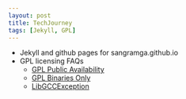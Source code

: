 ```yaml
---
layout: post
title: TechJourney
tags: [Jekyll, GPL]
---
```


* Jekyll and github pages for sangramga.github.io
* GPL licensing FAQs
    * [GPL Public Availability](https://www.gnu.org/licenses/gpl-faq.en.html#DoesTheGPLRequireAvailabilityToPublic) 
    * [GPL Binaries Only](https://www.gnu.org/licenses/gpl-faq.en.html#UnchangedJustBinary) 
    * [LibGCCException](https://www.gnu.org/licenses/gpl-faq.en.html#LibGCCException) 
